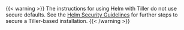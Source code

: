 ---
---
{{< warning >}}
The instructions for using Helm with Tiller do not use secure defaults.
See the [Helm Security Guidelines](https://helm.sh/docs/using_helm/#securing-your-helm-installation)
for further steps to secure a Tiller-based installation.
{{< /warning >}}
